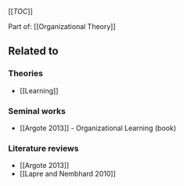 [[_TOC_]]

Part of: [[Organizational Theory]]

## Related to

### Theories
* [[Learning]]

### Seminal works
* [[Argote 2013]] - Organizational Learning (book)

### Literature reviews
* [[Argote 2013]]
* [[Lapre and Nembhard 2010]]
